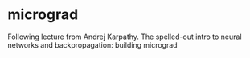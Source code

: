 # micrograd
Following lecture from Andrej Karpathy. The spelled-out intro to neural networks and backpropagation: building micrograd

